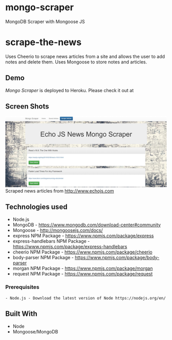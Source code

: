 # mongo-scraper
MongoDB Scraper with Mongoose JS

# scrape-the-news

Uses Cheerio to scrape news articles from a site and allows the user to add notes and delete them. Uses Mongoose to store notes and articles.

## Demo

*Mongo Scraper* is deployed to Heroku. Please check it out at 

## Screen Shots

![Screen shot](public/assets/images/screenshot.jpg)
Scraped news articles from http://www.echojs.com

## Technologies used
- Node.js
- MongoDB - https://www.mongodb.com/download-center#community
- Mongoose - http://mongoosejs.com/docs/
- express NPM Package - https://www.npmjs.com/package/express
- express-handlebars NPM Package - https://www.npmjs.com/package/express-handlebars
- cheerio NPM Package - https://www.npmjs.com/package/cheerio
- body-parser NPM Package - https://www.npmjs.com/package/body-parser
- morgan NPM Package - https://www.npmjs.com/package/morgan
- request NPM Package - https://www.npmjs.com/package/request

### Prerequisites

```
- Node.js - Download the latest version of Node https://nodejs.org/en/

```

## Built With


* Node
* Mongoose/MongoDB



